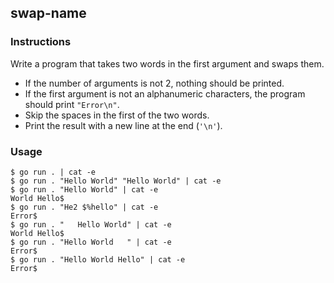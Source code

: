 ## swap-name

### Instructions

Write a program that takes two words in the first argument and swaps them.
- If the number of arguments is not 2, nothing should be printed.
- If the first argument is not an alphanumeric characters, the program should print `"Error\n"`.
- Skip the spaces in the first of the two words.
- Print the result with a new line at the end (`'\n'`).

### Usage

```console
$ go run . | cat -e
$ go run . "Hello World" "Hello World" | cat -e
$ go run . "Hello World" | cat -e
World Hello$
$ go run . "He2 $%hello" | cat -e
Error$
$ go run . "   Hello World" | cat -e
World Hello$
$ go run . "Hello World   " | cat -e
Error$
$ go run . "Hello World Hello" | cat -e
Error$
```

